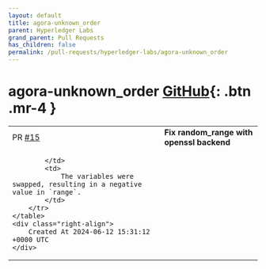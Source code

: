 ```yaml
---
layout: default
title: agora-unknown_order
parent: Hyperledger Labs
grand_parent: Pull Requests
has_children: false
permalink: /pull-requests/hyperledger-labs/agora-unknown_order
---
```


# agora-unknown_order <span class="fs-3 right-align">[GitHub](https://github.com/hyperledger-labs/agora-unknown_order){: .btn .mr-4 }</span>


<div>
    <table>
        <tr>
            <td>
                PR <a href="https://github.com/hyperledger-labs/agora-unknown_order/pull/15" class=".btn">#15</a>
            </td>
            <td>
                <b>
                    Fix random_range with openssl backend
                </b>
            </td>
        </tr>
        <tr>
            <td>
                
            </td>
            <td>
                The variables were swapped, resulting in a negative value in `range`.
            </td>
        </tr>
    </table>
    <div class="right-align">
        Created At 2024-06-12 15:31:12 +0000 UTC
    </div>
</div>

